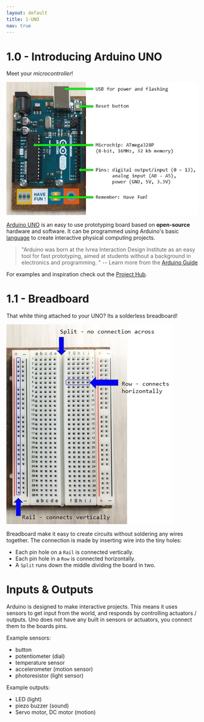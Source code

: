 ```yaml
---
layout: default
title: 1-UNO
nav: true
---
```


# 1.0 - Introducing Arduino UNO 

Meet your *microcontroller*!

![arduino board with parts labelled](images/arduino_intro1.jpg "arduino board")

[Arduino UNO](https://www.arduino.cc/en/Main/ArduinoBoardUno) is an easy to use prototyping board based on **open-source** hardware and software. It can be programmed using Arduino's basic [language](https://www.arduino.cc/en/Reference/HomePage) to create interactive physical computing projects. 

> "Arduino was born at the Ivrea Interaction Design Institute as an easy tool for fast prototyping, aimed at students without a background in electronics and programming. " -- Learn more from the [Arduino Guide](https://www.arduino.cc/en/Guide/Introduction)

For examples and inspiration check out the [Project Hub](https://create.arduino.cc/projecthub).

# 1.1 - Breadboard 

That white thing attached to your UNO? Its a solderless breadboard!

![Solderless breadboard with parts labelled](images/breadboard.jpg "breadboard")

Breadboard make it easy to create circuits without soldering any wires together. 
The connection is made by inserting wire into the tiny holes: 

- Each pin hole on a `Rail` is connected vertically.
- Each pin hole in a `Row` is connected horizontally. 
- A `Split` runs down the middle dividing the board in two.

# Inputs & Outputs

Arduino is designed to make interactive projects. 
This means it uses sensors to get input from the world, and responds by controlling actuators / outputs.
Uno does not have any built in sensors or actuators, you connect them to the boards pins.

Example sensors:
- button
- potentiometer (dial)
- temperature sensor
- accelerometer (motion sensor)
- photoresistor (light sensor)

Example outputs:
- LED (light)
- piezo buzzer (sound) 
- Servo motor, DC motor (motion)
